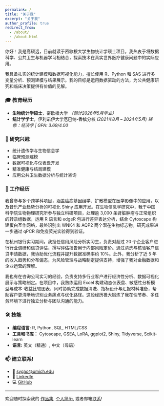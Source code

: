 ```yaml
---
permalink: /
title: "关于我"
excerpt: "关于我"
author_profile: true
redirect_from: 
  - /about/
  - /about.html
---
```


你好！我是高硕远，目前就读于密歇根大学生物统计学硕士项目。我热衷于将数据科学、公共卫生与机器学习相结合，探索技术在真实世界医疗健康问题中的实际应用。

我具备扎实的统计建模和数据可视化能力，擅长使用 R、Python 和 SAS 进行多变量分析、预测建模与结果展示。我的目标是运用数据驱动的方法，为公共健康研究和临床决策提供有价值的见解。

### 🎓 教育经历
- **生物统计学硕士**，密歇根大学 *（预计2026年5月毕业）*
- **统计学学士**，伊利诺伊大学厄巴纳-香槟分校 *(2021年8月 – 2024年5月)*
  *辅修：经济学 | GPA: 3.69/4.00*

### 🔬 研究兴趣
- 统计遗传学与生物信息学  
- 临床预测建模  
- 数据可视化与仪表盘开发  
- 精准健康与结局建模  
- 应用公共卫生数据分析与统计咨询

### 💼 工作经历
我曾参与多个跨学科项目，涵盖癌症基因组学、扩散模型在医学影像中的应用，以及音乐产业趋势分析的可视化 Shiny 应用开发。在生物信息学研究中，我于中国科学院生物物理研究所参与独立科研项目，处理逾 3,000 条肾脏肿瘤与正常组织的转录组数据，运用 R 语言和 edgeR 包进行差异表达分析，结合 Cytoscape 构建蛋白互作网络，最终识别出 WNK4 和 AQP2 两个潜在生物标志物。研究成果进一步通过 qPCR 和免疫荧光实验得到验证。

在杭州银行实习期间，我担任信用风险分析实习生，负责对超过 20 个企业客户进行行业调研和信贷评估，撰写评估报告用于内部风险定价。通过清洗与核验客户信贷申请数据，我协助优化流程并提升数据准确率约 10%。此外，我分析了近 5 年的收入趋势和分布偏态，为风险管理与战略制定提供支持，增强了我对金融数据和企业运营的理解。

我也有在咨询公司实习的经验，负责支持多行业客户进行经济性分析、数据可视化展示与策略制定。在项目中，我熟练运用 Excel 构建动态仪表盘、敏感性分析模型与成本-收益比较图表，同时协助完成数据清洗、指标设计与汇报材料准备，帮助客户更清晰地识别业务痛点与优化路径。这段经历极大锻炼了我在快节奏、多任务环境下进行独立分析与团队沟通的能力。

### 🛠️ 技能
- **编程语言:** R, Python, SQL, HTML/CSS  
- **工具和书库：** Cytoscape, GSEA, LoRA, ggplot2, Shiny, Tidyverse, Scikit-learn  
- **语言:** 英文（精通）, 中文（母语）

### 📫 建立联系!
- 📧 [sygao@umich.edu](mailto:sygao@umich.edu)
- 💼 [LinkedIn](https://www.linkedin.com/in/shuoyuan-gao-18701324a/)
- 💻 [GitHub](https://github.com/GSYH)

---

欢迎随时探索我的 [作品集](/portfolio/), [个人简历](/cv/), 或者邮箱[联系](mailto:sygao@umich.edu)!
